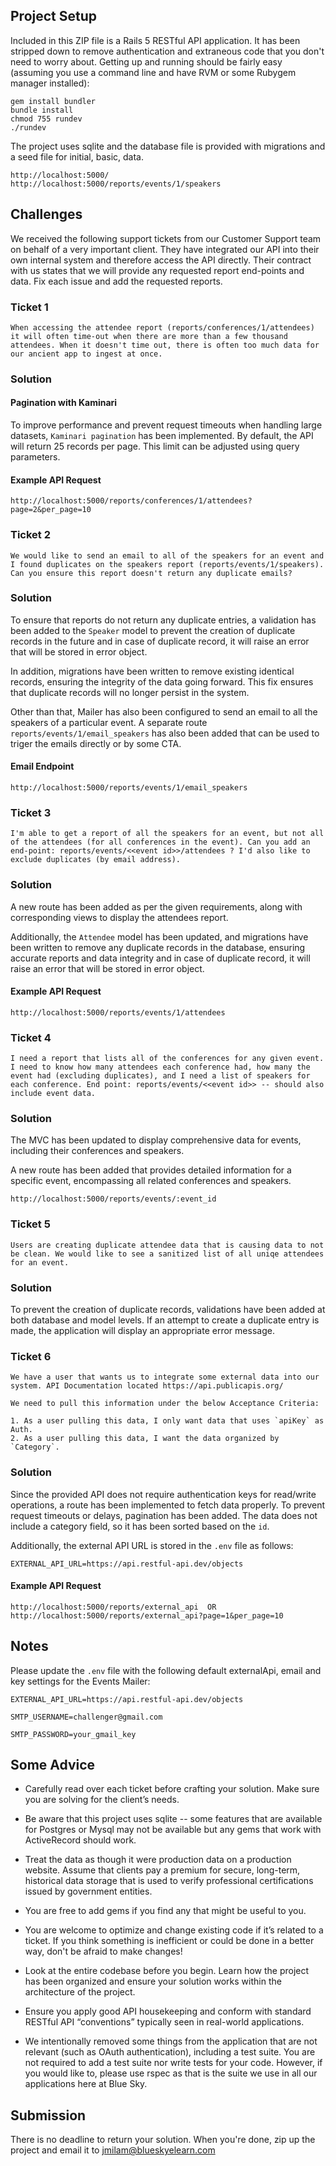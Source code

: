 ## Project Setup

Included in this ZIP file is a Rails 5 RESTful API application. It has been stripped down to remove authentication and extraneous code that you don't need to worry about. Getting up and running should be fairly easy (assuming you use a command line and have RVM or some Rubygem manager installed):

```
gem install bundler
bundle install
chmod 755 rundev
./rundev
```

The project uses sqlite and the database file is provided with migrations and a seed file for initial, basic, data.

```
http://localhost:5000/
http://localhost:5000/reports/events/1/speakers
```

## Challenges

We received the following support tickets from our Customer Support team on behalf of a very important client. They have integrated our API into their own internal system and therefore access the API directly. Their contract with us states that we will provide any requested report end-points and data. Fix each issue and add the requested reports.

### Ticket 1

```
When accessing the attendee report (reports/conferences/1/attendees) it will often time-out when there are more than a few thousand attendees. When it doesn't time out, there is often too much data for our ancient app to ingest at once.
```

### Solution

#### Pagination with Kaminari

To improve performance and prevent request timeouts when handling large datasets, `Kaminari pagination` has been implemented. By default, the API will return 25 records per page. This limit can be adjusted using query parameters.

#### Example API Request
```
http://localhost:5000/reports/conferences/1/attendees?page=2&per_page=10
```

### Ticket 2

```
We would like to send an email to all of the speakers for an event and I found duplicates on the speakers report (reports/events/1/speakers). Can you ensure this report doesn't return any duplicate emails?
```

### Solution

To ensure that reports do not return any duplicate entries, a validation has been added to the `Speaker` model to prevent the creation of duplicate records in the future and in case of duplicate record, it will raise an error that will be stored in error object.

In addition, migrations have been written to remove existing identical records, ensuring the integrity of the data going forward. This fix ensures that duplicate records will no longer persist in the system.

Other than that, Mailer has also been configured to send an email to all the speakers of a particular event. A separate route `reports/events/1/email_speakers` has also been added that can be used to triger the emails directly or by some CTA.

#### Email Endpoint
```
http://localhost:5000/reports/events/1/email_speakers
```

### Ticket 3

```
I'm able to get a report of all the speakers for an event, but not all of the attendees (for all conferences in the event). Can you add an end-point: reports/events/<<event id>>/attendees ? I'd also like to exclude duplicates (by email address).
```

### Solution

A new route has been added as per the given requirements, along with corresponding views to display the attendees report.

Additionally, the `Attendee` model has been updated, and migrations have been written to remove any duplicate records in the database, ensuring accurate reports and data integrity and in case of duplicate record, it will raise an error that will be stored in error object.

#### Example API Request
```
http://localhost:5000/reports/events/1/attendees
```

### Ticket 4

```
I need a report that lists all of the conferences for any given event. I need to know how many attendees each conference had, how many the event had (excluding duplicates), and I need a list of speakers for each conference. End point: reports/events/<<event id>> -- should also include event data.
```

### Solution

The MVC has been updated to display comprehensive data for events, including their conferences and speakers.

A new route has been added that provides detailed information for a specific event, encompassing all related conferences and speakers.

```
http://localhost:5000/reports/events/:event_id
```

### Ticket 5

```
Users are creating duplicate attendee data that is causing data to not be clean. We would like to see a sanitized list of all uniqe attendees for an event.
```

### Solution

To prevent the creation of duplicate records, validations have been added at both database and model levels. If an attempt to create a duplicate entry is made, the application will display an appropriate error message.

### Ticket 6

```
We have a user that wants us to integrate some external data into our system. API Documentation located https://api.publicapis.org/

We need to pull this information under the below Acceptance Criteria:

1. As a user pulling this data, I only want data that uses `apiKey` as Auth.
2. As a user pulling this data, I want the data organized by `Category`.
```

### Solution
Since the provided API does not require authentication keys for read/write operations, a route has been implemented to fetch data properly. To prevent request timeouts or delays, pagination has been added. The data does not include a category field, so it has been sorted based on the `id`.

Additionally, the external API URL is stored in the `.env` file as follows:

`EXTERNAL_API_URL=https://api.restful-api.dev/objects`

#### Example API Request
```
http://localhost:5000/reports/external_api  OR  http://localhost:5000/reports/external_api?page=1&per_page=10
```


## Notes

Please update the `.env` file with the following default externalApi, email and key settings for the Events Mailer:

```
EXTERNAL_API_URL=https://api.restful-api.dev/objects

SMTP_USERNAME=challenger@gmail.com

SMTP_PASSWORD=your_gmail_key
```

## Some Advice

  - Carefully read over each ticket before crafting your solution. Make sure you are solving for the client’s needs.

  - Be aware that this project uses sqlite -- some features that are available for Postgres or Mysql may not be available but any gems that work with ActiveRecord should work.

  - Treat the data as though it were production data on a production website. Assume that clients pay a premium for secure, long-term, historical data storage that is used to verify professional certifications issued by government entities.

  - You are free to add gems if you find any that might be useful to you.

  - You are welcome to optimize and change existing code if it’s related to a ticket. If you think something is inefficient or could be done in a better way, don't be afraid to make changes!

  - Look at the entire codebase before you begin. Learn how the project has been organized and ensure your solution works within the architecture of the project.

  - Ensure you apply good API housekeeping and conform with standard RESTful API “conventions” typically seen in real-world applications.

  - We intentionally removed some things from the application that are not relevant (such as OAuth authentication), including a test suite. You are not required to add a test suite nor write tests for your code. However, if you would like to, please use rspec as that is the suite we use in all our applications here at Blue Sky.

## Submission

There is no deadline to return your solution. When you're done, zip up the project and email it to jmilam@blueskyelearn.com